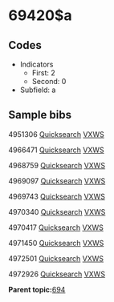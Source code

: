 # 69420$a

## Codes

-   Indicators
    -   First: 2
    -   Second: 0
-   Subfield: a

## Sample bibs

4951306 [Quicksearch](https://search.library.yale.edu/catalog/4951306) [VXWS](http://prodorbis.library.yale.edu:7014/vxws/GetHoldingsService?bibId=4951306)

4966471 [Quicksearch](https://search.library.yale.edu/catalog/4966471) [VXWS](http://prodorbis.library.yale.edu:7014/vxws/GetHoldingsService?bibId=4966471)

4968759 [Quicksearch](https://search.library.yale.edu/catalog/4968759) [VXWS](http://prodorbis.library.yale.edu:7014/vxws/GetHoldingsService?bibId=4968759)

4969097 [Quicksearch](https://search.library.yale.edu/catalog/4969097) [VXWS](http://prodorbis.library.yale.edu:7014/vxws/GetHoldingsService?bibId=4969097)

4969743 [Quicksearch](https://search.library.yale.edu/catalog/4969743) [VXWS](http://prodorbis.library.yale.edu:7014/vxws/GetHoldingsService?bibId=4969743)

4970340 [Quicksearch](https://search.library.yale.edu/catalog/4970340) [VXWS](http://prodorbis.library.yale.edu:7014/vxws/GetHoldingsService?bibId=4970340)

4970417 [Quicksearch](https://search.library.yale.edu/catalog/4970417) [VXWS](http://prodorbis.library.yale.edu:7014/vxws/GetHoldingsService?bibId=4970417)

4971450 [Quicksearch](https://search.library.yale.edu/catalog/4971450) [VXWS](http://prodorbis.library.yale.edu:7014/vxws/GetHoldingsService?bibId=4971450)

4972501 [Quicksearch](https://search.library.yale.edu/catalog/4972501) [VXWS](http://prodorbis.library.yale.edu:7014/vxws/GetHoldingsService?bibId=4972501)

4972926 [Quicksearch](https://search.library.yale.edu/catalog/4972926) [VXWS](http://prodorbis.library.yale.edu:7014/vxws/GetHoldingsService?bibId=4972926)

**Parent topic:**[694](../../tags/694/694.md)

